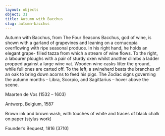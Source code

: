 ```yaml
---
layout: objects
object: 31
title: Autumn with Bacchus
slug: autumn-bacchus
---
```

Autumn with Bacchus,  from The Four Seasons  Bacchus, god of wine, is shown with a garland of grapevines and leaning on a cornucopia overflowing with ripe seasonal produce.  In his right hand, he holds an elegant grape- filled tazza from which a stream of wine flows.  To the right, a labourer ploughs with a pair of sturdy oxen whilst another climbs a ladder propped against a large wine vat. Wooden wine casks litter the ground, while full ones are carted off. To the left, a swineherd beats the branches of an oak to bring down acorns to feed his pigs. The Zodiac signs governing the autumn months – Libra, Scorpio, and Sagittarius – hover above the scene.

Maarten de Vos (1532 – 1603)  

Antwerp, Belgium, 1587  

Brown ink and brown wash, with touches of white and traces of black chalk on paper (stylus work)  

Founder’s Bequest, 1816 (3710)
